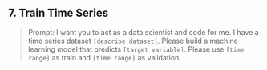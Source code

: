 ## 7. Train Time Series

> Prompt: I want you to act as a data scientist and code for me. I have a time series dataset `[describe dataset]`. Please build a machine learning model that predicts `[target variable]`. Please use `[time range]` as train and `[time range]` as validation.